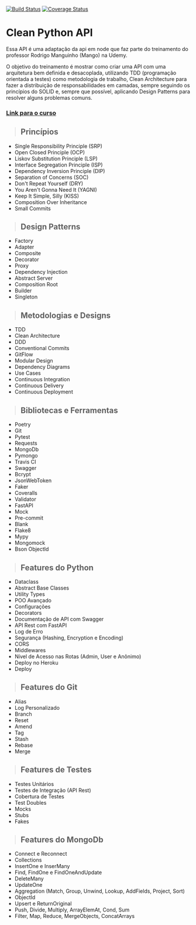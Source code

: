 [![Build Status](https://travis-ci.org/luccasPh/clean-python-api.svg?branch=master)](https://travis-ci.org/luccasPh/clean-python-api)
[![Coverage Status](https://coveralls.io/repos/github/luccasPh/clean-python-api/badge.svg?branch=master)](https://coveralls.io/github/luccasPh/clean-python-api?branch=master)

# **Clean Python API**

Essa API é uma adaptação da api em node que faz parte do treinamento do professor Rodrigo Manguinho (Mango) na Udemy.

O objetivo do treinamento é mostrar como criar uma API com uma arquitetura bem definida e desacoplada, utilizando TDD (programação orientada a testes) como metodologia de trabalho, Clean Architecture para fazer a distribuição de responsabilidades em camadas, sempre seguindo os princípios do SOLID e, sempre que possível, aplicando Design Patterns para resolver alguns problemas comuns.

### [**Link para o curso**](https://www.udemy.com/course/tdd-com-mango/?referralCode=B53CE5CA2B9AFA5A6FA1)

> ## Princípios

- Single Responsibility Principle (SRP)
- Open Closed Principle (OCP)
- Liskov Substitution Principle (LSP)
- Interface Segregation Principle (ISP)
- Dependency Inversion Principle (DIP)
- Separation of Concerns (SOC)
- Don't Repeat Yourself (DRY)
- You Aren't Gonna Need It (YAGNI)
- Keep It Simple, Silly (KISS)
- Composition Over Inheritance
- Small Commits

> ## Design Patterns

- Factory
- Adapter
- Composite
- Decorator
- Proxy
- Dependency Injection
- Abstract Server
- Composition Root
- Builder
- Singleton

> ## Metodologias e Designs

- TDD
- Clean Architecture
- DDD
- Conventional Commits
- GitFlow
- Modular Design
- Dependency Diagrams
- Use Cases
- Continuous Integration
- Continuous Delivery
- Continuous Deployment

> ## Bibliotecas e Ferramentas

- Poetry
- Git
- Pytest
- Requests
- MongoDb
- Pymongo
- Travis CI
- Swagger
- Bcrypt
- JsonWebToken
- Faker
- Coveralls
- Validator
- FastAPI
- Mock
- Pre-commit
- Blank
- Flake8
- Mypy
- Mongomock
- Bson ObjectId

> ## Features do Python

- Dataclass
- Abstract Base Classes
- Utility Types
- POO Avançado
- Configurações
- Decorators
- Documentação de API com Swagger
- API Rest com FastAPI
- Log de Erro
- Segurança (Hashing, Encryption e Encoding)
- CORS
- Middlewares
- Nível de Acesso nas Rotas (Admin, User e Anônimo)
- Deploy no Heroku
- Deploy

> ## Features do Git

- Alias
- Log Personalizado
- Branch
- Reset
- Amend
- Tag
- Stash
- Rebase
- Merge

> ## Features de Testes

- Testes Unitários
- Testes de Integração (API Rest)
- Cobertura de Testes
- Test Doubles
- Mocks
- Stubs
- Fakes

> ## Features do MongoDb

- Connect e Reconnect
- Collections
- InsertOne e InserMany
- Find, FindOne e FindOneAndUpdate
- DeleteMany
- UpdateOne
- Aggregation (Match, Group, Unwind, Lookup, AddFields, Project, Sort)
- ObjectId
- Upsert e ReturnOriginal
- Push, Divide, Multiply, ArrayElemAt, Cond, Sum
- Filter, Map, Reduce, MergeObjects, ConcatArrays
